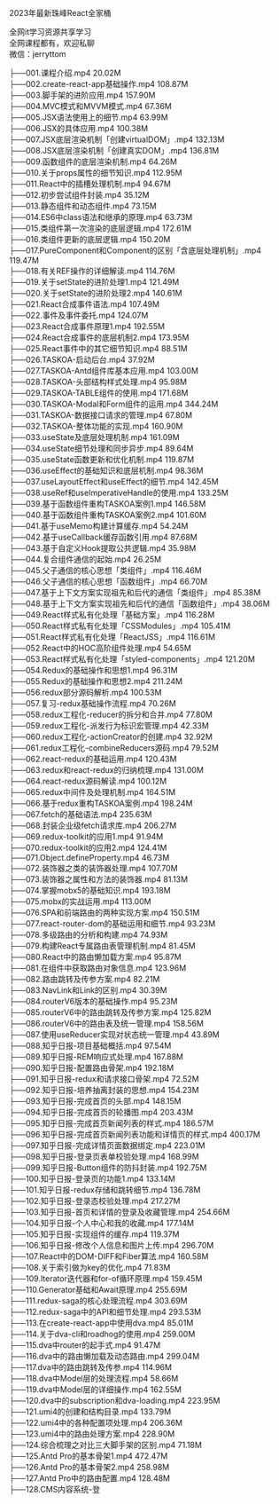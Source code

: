 2023年最新珠峰React全家桶

全网it学习资源共享学习<br>全网课程都有，欢迎私聊<br>微信：jerryttom<br>

├──001.课程介绍.mp4 20.02M<br> ├──002.create-react-app基础操作.mp4 108.87M<br> ├──003.脚手架的进阶应用.mp4 157.90M<br> ├──004.MVC模式和MVVM模式.mp4 67.36M<br> ├──005.JSX语法使用上的细节.mp4 63.99M<br> ├──006.JSX的具体应用.mp4 100.38M<br> ├──007.JSX底层渲染机制「创建virtualDOM」.mp4 132.13M<br> ├──008.JSX底层渲染机制「创建真实DOM」.mp4 136.81M<br> ├──009.函数组件的底层渲染机制.mp4 64.26M<br> ├──010.关于props属性的细节知识.mp4 112.95M<br> ├──011.React中的插槽处理机制.mp4 94.67M<br> ├──012.初步尝试组件封装.mp4 35.12M<br> ├──013.静态组件和动态组件.mp4 73.15M<br> ├──014.ES6中class语法和继承的原理.mp4 63.73M<br> ├──015.类组件第一次渲染的底层逻辑.mp4 172.61M<br> ├──016.类组件更新的底层逻辑.mp4 150.20M<br> ├──017.PureComponent和Component的区别「含底层处理机制」.mp4 119.47M<br> ├──018.有关REF操作的详细解读.mp4 114.76M<br> ├──019.关于setState的进阶处理1.mp4 121.49M<br> ├──020.关于setState的进阶处理2.mp4 140.61M<br> ├──021.React合成事件语法.mp4 107.49M<br> ├──022.事件及事件委托.mp4 124.07M<br> ├──023.React合成事件原理1.mp4 192.55M<br> ├──024.React合成事件的底层机制2.mp4 173.95M<br> ├──025.React事件中的其它细节知识.mp4 88.51M<br> ├──026.TASKOA-启动后台.mp4 37.92M<br> ├──027.TASKOA-Antd组件库基本应用.mp4 103.00M<br> ├──028.TASKOA-头部结构样式处理.mp4 95.98M<br> ├──029.TASKOA-TABLE组件的使用.mp4 171.68M<br> ├──030.TASKOA-Modal和Form组件的运用.mp4 344.24M<br> ├──031.TASKOA-数据接口请求的管理.mp4 67.80M<br> ├──032.TASKOA-整体功能的实现.mp4 160.90M<br> ├──033.useState及底层处理机制.mp4 161.09M<br> ├──034.useState细节处理和同步异步.mp4 89.64M<br> ├──035.useState函数更新和优化机制.mp4 119.87M<br> ├──036.useEffect的基础知识和底层机制.mp4 98.36M<br> ├──037.useLayoutEffect和useEffect的细节.mp4 142.45M<br> ├──038.useRef和useImperativeHandle的使用.mp4 133.25M<br> ├──039.基于函数组件重构TASKOA案例1.mp4 146.58M<br> ├──040.基于函数组件重构TASKOA案例2.mp4 101.60M<br> ├──041.基于useMemo构建计算缓存.mp4 54.24M<br> ├──042.基于useCallback缓存函数引用.mp4 87.68M<br> ├──043.基于自定义Hook提取公共逻辑.mp4 35.98M<br> ├──044.复合组件通信的起始.mp4 26.25M<br> ├──045.父子通信的核心思想「类组件」.mp4 116.46M<br> ├──046.父子通信的核心思想「函数组件」.mp4 66.70M<br> ├──047.基于上下文方案实现祖先和后代的通信「类组件」.mp4 85.38M<br> ├──048.基于上下文方案实现祖先和后代的通信「函数组件」.mp4 38.06M<br> ├──049.React样式私有化处理「基础方案」.mp4 116.28M<br> ├──050.React样式私有化处理「CSSModules」.mp4 105.41M<br> ├──051.React样式私有化处理「ReactJSS」.mp4 116.61M<br> ├──052.React中的HOC高阶组件处理.mp4 54.65M<br> ├──053.React样式私有化处理「styled-components」.mp4 121.20M<br> ├──054.Redux的基础操作和思想1.mp4 96.31M<br> ├──055.Redux的基础操作和思想2.mp4 211.24M<br> ├──056.redux部分源码解析.mp4 100.53M<br> ├──057.复习-redux基础操作流程.mp4 70.26M<br> ├──058.redux工程化-reducer的拆分和合并.mp4 77.80M<br> ├──059.redux工程化-派发行为标识宏管理.mp4 42.33M<br> ├──060.redux工程化-actionCreator的创建.mp4 32.92M<br> ├──061.redux工程化-combineReducers源码.mp4 79.52M<br> ├──062.react-redux的基础运用.mp4 120.43M<br> ├──063.redux和react-redux的归纳梳理.mp4 131.00M<br> ├──064.react-redux源码解读.mp4 100.12M<br> ├──065.redux中间件及处理机制.mp4 164.51M<br> ├──066.基于redux重构TASKOA案例.mp4 198.24M<br> ├──067.fetch的基础语法.mp4 235.63M<br> ├──068.封装企业级fetch请求库.mp4 206.27M<br> ├──069.redux-toolkit的应用1.mp4 91.94M<br> ├──070.redux-toolkit的应用2.mp4 124.41M<br> ├──071.Object.defineProperty.mp4 46.73M<br> ├──072.装饰器之类的装饰器处理.mp4 107.70M<br> ├──073.装饰器之属性和方法的装饰器.mp4 81.13M<br> ├──074.掌握mobx5的基础知识.mp4 193.18M<br> ├──075.mobx的实战运用.mp4 113.00M<br> ├──076.SPA和前端路由的两种实现方案.mp4 150.51M<br> ├──077.react-router-dom的基础运用和细节.mp4 93.23M<br> ├──078.多级路由的分析和构建.mp4 74.93M<br> ├──079.构建React专属路由表管理机制.mp4 81.45M<br> ├──080.React中的路由懒加载方案.mp4 95.87M<br> ├──081.在组件中获取路由对象信息.mp4 123.96M<br> ├──082.路由跳转及传参方案.mp4 82.21M<br> ├──083.NavLink和Link的区别.mp4 30.39M<br> ├──084.routerV6版本的基础操作.mp4 95.23M<br> ├──085.routerV6中的路由跳转及传参方案.mp4 125.82M<br> ├──086.routerV6中的路由表及统一管理.mp4 158.56M<br> ├──087.使用useReducer实现对状态统一管理.mp4 43.89M<br> ├──088.知乎日报-项目基础概括.mp4 97.54M<br> ├──089.知乎日报-REM响应式处理.mp4 167.88M<br> ├──090.知乎日报-配置路由骨架.mp4 192.18M<br> ├──091.知乎日报-redux和请求接口骨架.mp4 72.52M<br> ├──092.知乎日报-培养抽离封装的思想.mp4 154.23M<br> ├──093.知乎日报-完成首页的头部.mp4 148.15M<br> ├──094.知乎日报-完成首页的轮播图.mp4 203.43M<br> ├──095.知乎日报-完成首页新闻列表的样式.mp4 186.57M<br> ├──096.知乎日报-完成首页新闻列表功能和详情页的样式.mp4 400.17M<br> ├──097.知乎日报-完成详情页面数据绑定.mp4 223.01M<br> ├──098.知乎日报-登录页表单校验处理.mp4 168.99M<br> ├──099.知乎日报-Button组件的防抖封装.mp4 192.75M<br> ├──100.知乎日报-登录页的功能1.mp4 133.14M<br> ├──101.知乎日报-redux存储和跳转细节.mp4 136.78M<br> ├──102.知乎日报-登录态校验处理.mp4 217.27M<br> ├──103.知乎日报-首页和详情的登录及收藏管理.mp4 254.66M<br> ├──104.知乎日报-个人中心和我的收藏.mp4 177.14M<br> ├──105.知乎日报-实现组件的缓存.mp4 119.37M<br> ├──106.知乎日报-修改个人信息和图片上传.mp4 296.70M<br> ├──107.React中的DOM-DIFF和Fiber算法.mp4 160.58M<br> ├──108.关于索引做为key的优化.mp4 71.83M<br> ├──109.Iterator迭代器和for-of循环原理.mp4 159.45M<br> ├──110.Generator基础和Await原理.mp4 255.69M<br> ├──111.redux-saga的核心处理流程.mp4 303.69M<br> ├──112.redux-saga中的API和细节处理.mp4 293.53M<br> ├──113.在create-react-app中使用dva.mp4 85.01M<br> ├──114.关于dva-cli和roadhog的使用.mp4 259.00M<br> ├──115.dva中router的起手式.mp4 91.47M<br> ├──116.dva中的路由懒加载及动态路由.mp4 299.04M<br> ├──117.dva中的路由跳转及传参.mp4 114.96M<br> ├──118.dva中Model层的处理流程.mp4 58.66M<br> ├──119.dva中Model层的详细操作.mp4 162.55M<br> ├──120.dva中的subscription和dva-loading.mp4 223.95M<br> ├──121.umi4的创建和结构目录.mp4 133.79M<br> ├──122.umi4中的各种配置项处理.mp4 206.36M<br> ├──123.umi4中的路由处理方案.mp4 228.90M<br> ├──124.综合梳理之对比三大脚手架的区别.mp4 71.18M<br> ├──125.Antd Pro的基本骨架1.mp4 472.47M<br> ├──126.Antd Pro的基本骨架2.mp4 258.98M<br> ├──127.Antd Pro中的路由配置.mp4 128.48M<br> ├──128.CMS内容系统-登